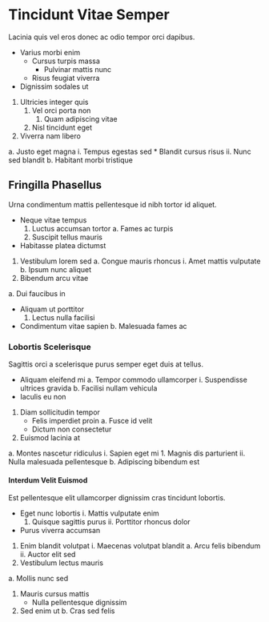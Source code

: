 # Tincidunt Vitae Semper
Lacinia quis vel eros donec ac odio tempor orci dapibus.

* Varius morbi enim
  * Cursus turpis massa
    * Pulvinar mattis nunc
  * Risus feugiat viverra
* Dignissim sodales ut

1. Ultricies integer quis
   1. Vel orci porta non
      1. Quam adipiscing vitae
   2. Nisl tincidunt eget
2. Viverra nam libero

a. Justo eget magna
   i. Tempus egestas sed
      * Blandit cursus risus
   ii. Nunc sed blandit
b. Habitant morbi tristique

## Fringilla Phasellus
Urna condimentum mattis pellentesque id nibh tortor id aliquet.

* Neque vitae tempus
  1. Luctus accumsan tortor
     a. Fames ac turpis
  2. Suscipit tellus mauris
* Habitasse platea dictumst

1. Vestibulum lorem sed
   a. Congue mauris rhoncus
      i. Amet mattis vulputate
   b. Ipsum nunc aliquet
2. Bibendum arcu vitae

a. Dui faucibus in
   * Aliquam ut porttitor
     1. Lectus nulla facilisi
   * Condimentum vitae sapien
b. Malesuada fames ac

### Lobortis Scelerisque
Sagittis orci a scelerisque purus semper eget duis at tellus.

* Aliquam eleifend mi
  a. Tempor commodo ullamcorper
     i. Suspendisse ultrices gravida
  b. Facilisi nullam vehicula
* Iaculis eu non

1. Diam sollicitudin tempor
   * Felis imperdiet proin
     a. Fusce id velit
   * Dictum non consectetur
2. Euismod lacinia at

a. Montes nascetur ridiculus
   i. Sapien eget mi
      1. Magnis dis parturient
   ii. Nulla malesuada pellentesque
b. Adipiscing bibendum est

#### Interdum Velit Euismod
Est pellentesque elit ullamcorper dignissim cras tincidunt lobortis.

* Eget nunc lobortis
  i. Mattis vulputate enim
     1. Quisque sagittis purus
  ii. Porttitor rhoncus dolor
* Purus viverra accumsan

1. Enim blandit volutpat
   i. Maecenas volutpat blandit
      a. Arcu felis bibendum
   ii. Auctor elit sed
2. Vestibulum lectus mauris

a. Mollis nunc sed
   1. Mauris cursus mattis
      * Nulla pellentesque dignissim
   2. Sed enim ut
b. Cras sed felis